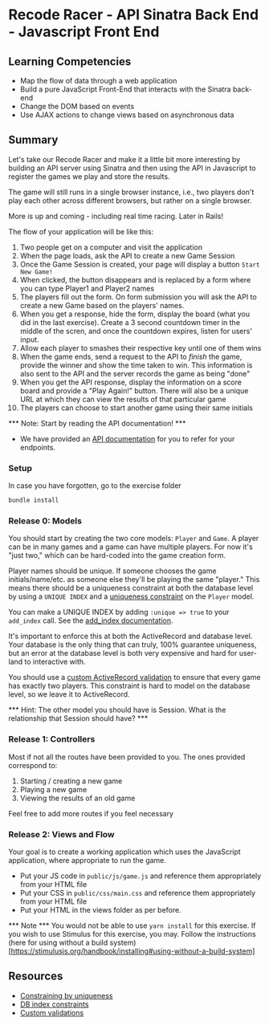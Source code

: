 # Recode Racer - API Sinatra Back End - Javascript Front End

## Learning Competencies

* Map the flow of data through a web application
* Build a pure JavaScript Front-End that interacts with the Sinatra back-end
* Change the DOM based on events
* Use AJAX actions to change views based on asynchronous data

## Summary

Let's take our Recode Racer and make it a little bit more interesting by building an API server using Sinatra and then using the API in Javascript to register the games we play and store the results.

The game will still runs in a single browser instance, i.e., two players don't play each other across different browsers, but rather on a single browser.

More is up and coming - including real time racing. Later in Rails!

The flow of your application will be like this:

1. Two people get on a computer and visit the application
2. When the page loads, ask the API to create a new Game Session
3. Once the Game Session is created, your page will display a button `Start New Game!`
4. When clicked, the button disappears and is replaced by a form where you can type Player1 and Player2 names
5. The players fill out the form. On form submission you will ask the API to create a new Game based on the players' names.
6. When you get a response, hide the form, display the board (what you did in the last exercise). Create a 3 second countdown timer in the middle of the scren, and once the countdown expires, listen for users' input. 
7. Allow each player to smashes their respective key until one of them wins
8. When the game ends, send a request to the API to _finish_ the game, provide the winner and show the time taken to win. This information is also sent to the API and the server records the game as being "done"
9. When you get the API response, display the information on a score board and provide a "Play Again!" button. There will also be a unique URL at which they can view the results of that particular game
10. The players can choose to start another game using their same initials

*** Note: Start by reading the API documentation! ***
* We have provided an [API documentation](API.md) for you to refer for your endpoints.

### Setup

In case you have forgotten, go to the exercise folder

```bash
bundle install
```

### Release 0: Models

You should start by creating the two core models: `Player` and `Game`.  A player can be in many
games and a game can have multiple players.  For now it's "just two," which can 
be hard-coded into the game creation form.

Player names should be unique.  If someone chooses the game initials/name/etc.
as someone else they'll be playing the same "player."  This means there should
be a uniqueness constraint at both the database level by using a `UNIQUE INDEX`
and a [uniqueness constraint][] on the `Player` model.

You can make a UNIQUE INDEX by adding `:unique => true` to your `add_index`
call.  See the [add\_index documentation][].

It's important to enforce this at both the ActiveRecord and database level.
Your database is the only thing that can truly, 100% guarantee uniqueness, but
an error at the database level is both very expensive and hard for user-land to
interactive with.

You should use a [custom ActiveRecord validation][] to ensure that every game
has exactly two players.  This constraint is hard to model on the database
level, so we leave it to ActiveRecord.

*** Hint: The other model you should have is Session. What is the relationship that Session should have? ***

### Release 1: Controllers

Most if not all the routes have been provided to you. The ones provided correspond to:

1. Starting / creating a new game
2. Playing a new game
3. Viewing the results of an old game

Feel free to add more routes if you feel necessary

### Release 2: Views and Flow

Your goal is to create a working application which uses the JavaScript application, where appropriate to run the game.

* Put your JS code in `public/js/game.js` and reference them appropriately from your HTML file
* Put your CSS in `public/css/main.css` and reference them appropriately from your HTML file
* Put your HTML in the views folder as per before.

*** Note *** You would not be able to use `yarn install` for this exercise. If you wish to use Stimulus for this exercise, you may. Follow the instructions (here for using without a build system)[https://stimulusjs.org/handbook/installing#using-without-a-build-system]


## Resources

* [Constraining by uniqueness][uniqueness constraint]
* [DB index constraints][add\_index documentation]
* [Custom validations][custom ActiveRecord validation]

[uniqueness constraint]: http://guides.rubyonrails.org/active_record_validations.html#uniqueness
[add\_index documentation]: http://apidock.com/rails/v3.2.8/ActiveRecord/ConnectionAdapters/SchemaStatements/add_index
[custom ActiveRecord validation]: http://guides.rubyonrails.org/active_record_validations.html#custom-methods